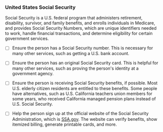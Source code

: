 ### United States Social Security

Social Security is a U.S. federal program that administers retirement, disability, survivor, and family benefits, and enrolls individuals in Medicare, and provides Social Security Numbers, which are unique identifiers needed to work, handle financial transactions, and determine eligibility for certain government services.

- [ ] Ensure the person has a Social Security number. This is necessary for many other services, such as getting a U.S. bank account.

- [ ] Ensure the person has an original Social Security card. This is helpful for many other services, such as proving the person's identity at a government agency.

- [ ] Ensure the person is receiving Social Security benefits, if possible. Most U.S. elderly citizen residents are entitled to these benefits. Some people have alternatives, such as U.S. California teachers union members for some years, who received California managed pension plans instead of U.S. Social Security.

- [ ] Help the person sign up at the official website of the Social Security Administration, which is [SSA.gov](https://ssa.gov). The website can verify benefits, show itemized billing, generate printable cards, and more.
